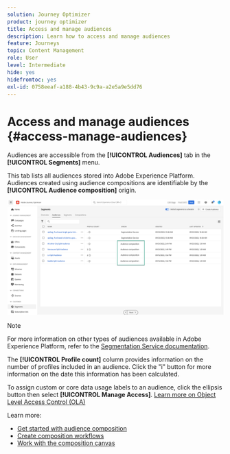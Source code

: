 ```yaml
---
solution: Journey Optimizer
product: journey optimizer
title: Access and manage audiences
description: Learn how to access and manage audiences
feature: Journeys
topic: Content Management
role: User
level: Intermediate
hide: yes
hidefromtoc: yes
exl-id: 0758eeaf-a188-4b43-9c9a-a2e5a9e5dd76
---
```

# Access and manage audiences {#access-manage-audiences}

Audiences are accessible from the **[!UICONTROL Audiences]** tab in the **[!UICONTROL Segments]** menu.

This tab lists all audiences stored into Adobe Experience Platform. Audiences created using audience compositions are identifiable by the **[!UICONTROL Audience composition]** origin.

![](assets/audiences-list.png)

>[!NOTE]
>
>For more information on other types of audiences available in Adobe Experience Platform, refer to the [Segmentation Service documentation](https://experienceleague.adobe.com/docs/experience-platform/segmentation/ui/overview.html). 

The **[!UICONTROL Profile count]** column provides information on the number of profiles included in an audience. Click the "i" button for more information on the date this information has been calculated.

To assign custom or core data usage labels to an audience, click the ellipsis button then select **[!UICONTROL Manage Access]**. [Learn more on Object Level Access Control (OLA)](../administration/object-based-access.md)

<!--
-edit an audience?
-->

Learn more:

* [Get started with audience composition](get-started-audience-orchestration.md)
* [Create composition workflows](create-compositions.md)
* [Work with the composition canvas](composition-canvas.md)
